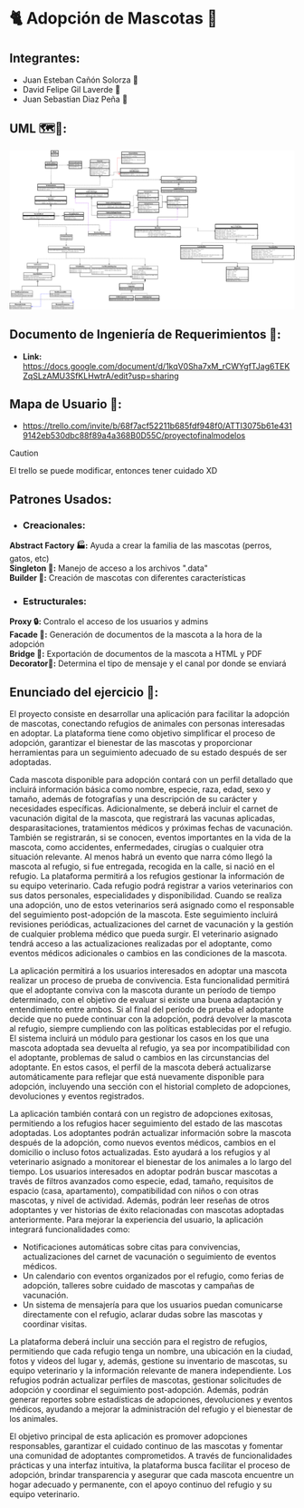 # 🐈 Adopción de Mascotas 🐶

## Integrantes: 
* Juan Esteban Cañón Solorza 🍖
* David Felipe Gil Laverde 🍙
* Juan Sebastian Diaz Peña 🍡

## UML 🗺️📍: 
![Diagrama uml del proyecto](./out/diagrama/uml.png)

## Documento de Ingeniería de Requerimientos 🤖:
* __Link:__ https://docs.google.com/document/d/1kqV0Sha7xM_rCWYgfTJag6TEKZqSLzAMU3SfKLHwtrA/edit?usp=sharing

## Mapa de Usuario 🧐:
* https://trello.com/invite/b/68f7acf52211b685fdf948f0/ATTI3075b61e4319142eb530dbc88f89a4a368B0D55C/proyectofinalmodelos

>[!CAUTION]
> El trello se puede modificar, entonces tener cuidado XD

## Patrones Usados:
* ### Creacionales:
__Abstract Factory 🏭:__ Ayuda a crear la familia de las mascotas (perros, gatos, etc)<br>
__Singleton 👾:__ Manejo de acceso a los archivos ".data"<br>
__Builder 👷:__ Creación de mascotas con diferentes características 
<br>

* ### Estructurales:
__Proxy 🔒:__ Contralo el acceso de los usuarios y admins<br>
__Facade 🧱:__ Generación de documentos de la mascota a la hora de la adopción<br>
__Bridge 🌉:__ Exportación de documentos de la mascota a HTML y PDF<br>
__Decorator🎄:__ Determina el tipo de mensaje y el canal por donde se enviará<br>

## Enunciado del ejercicio 📖: 
El proyecto consiste en desarrollar una aplicación para facilitar la adopción de mascotas, conectando refugios de animales con personas interesadas en adoptar. La plataforma tiene como objetivo simplificar el proceso de adopción, garantizar el bienestar de las mascotas y proporcionar herramientas para un seguimiento adecuado de su estado después de ser adoptadas.

Cada mascota disponible para adopción contará con un perfil detallado que incluirá información básica como nombre, especie, raza, edad, sexo y tamaño, además de fotografías y una descripción de su carácter y necesidades específicas. Adicionalmente, se deberá incluir el carnet de vacunación digital de la mascota, que registrará las vacunas aplicadas, desparasitaciones, tratamientos médicos y próximas fechas de vacunación. También se registrarán, si se conocen, eventos importantes en la vida de la mascota, como accidentes, enfermedades, cirugías o cualquier otra situación relevante. Al menos habrá un evento que narra cómo llegó la mascota al refugio, si fue entregada, recogida en la calle, si nació en el refugio.
La plataforma permitirá a los refugios gestionar la información de su equipo veterinario. Cada refugio podrá registrar a varios veterinarios con sus datos personales, especialidades y disponibilidad. Cuando se realiza una adopción, uno de estos veterinarios será asignado como el responsable del seguimiento post-adopción de la mascota. Este seguimiento incluirá revisiones periódicas, actualizaciones del carnet de vacunación y la gestión de cualquier problema médico que pueda surgir. El veterinario asignado tendrá acceso a las actualizaciones realizadas por el adoptante, como eventos médicos adicionales o cambios en las condiciones de la mascota.

La aplicación permitirá a los usuarios interesados en adoptar una mascota realizar un proceso de prueba de convivencia. Esta funcionalidad permitirá que el adoptante conviva con la mascota durante un período de tiempo determinado, con el objetivo de evaluar si existe una buena adaptación y entendimiento entre ambos. Si al final del período de prueba el adoptante decide que no puede continuar con la adopción, podrá devolver la mascota al refugio, siempre cumpliendo con las políticas establecidas por el refugio.
El sistema incluirá un módulo para gestionar los casos en los que una mascota adoptada sea devuelta al refugio, ya sea por incompatibilidad con el adoptante, problemas de salud o cambios en las circunstancias del adoptante. En estos casos, el perfil de la mascota deberá actualizarse automáticamente para reflejar que está nuevamente disponible para adopción, incluyendo una sección con el historial completo de adopciones, devoluciones y eventos registrados.

La aplicación también contará con un registro de adopciones exitosas, permitiendo a los refugios hacer seguimiento del estado de las mascotas adoptadas. Los adoptantes podrán actualizar información sobre la mascota después de la adopción, como nuevos eventos médicos, cambios en el domicilio o incluso fotos actualizadas. Esto ayudará a los refugios y al veterinario asignado a monitorear el bienestar de los animales a lo largo del tiempo.
Los usuarios interesados en adoptar podrán buscar mascotas a través de filtros avanzados como especie, edad, tamaño, requisitos de espacio (casa, apartamento), compatibilidad con niños o con otras mascotas, y nivel de actividad. Además, podrán leer reseñas de otros adoptantes y ver historias de éxito relacionadas con mascotas adoptadas anteriormente.
Para mejorar la experiencia del usuario, la aplicación integrará funcionalidades como:
-	Notificaciones automáticas sobre citas para convivencias, actualizaciones del carnet de vacunación o seguimiento de eventos médicos.
-	Un calendario con eventos organizados por el refugio, como ferias de adopción, talleres sobre cuidado de mascotas y campañas de vacunación.
-	Un sistema de mensajería para que los usuarios puedan comunicarse directamente con el refugio, aclarar dudas sobre las mascotas y coordinar visitas.

La plataforma deberá incluir una sección para el registro de refugios, permitiendo que cada refugio tenga un nombre, una ubicación en la ciudad, fotos y videos del lugar y, además, gestione su inventario de mascotas, su equipo veterinario y la información relevante de manera independiente. Los refugios podrán actualizar perfiles de mascotas, gestionar solicitudes de adopción y coordinar el seguimiento post-adopción. Además, podrán generar reportes sobre estadísticas de adopciones, devoluciones y eventos médicos, ayudando a mejorar la administración del refugio y el bienestar de los animales.

El objetivo principal de esta aplicación es promover adopciones responsables, garantizar el cuidado continuo de las mascotas y fomentar una comunidad de adoptantes comprometidos. A través de funcionalidades prácticas y una interfaz intuitiva, la plataforma busca facilitar el proceso de adopción, brindar transparencia y asegurar que cada mascota encuentre un hogar adecuado y permanente, con el apoyo continuo del refugio y su equipo veterinario.


